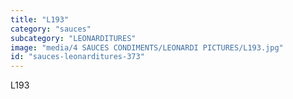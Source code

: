 ```yaml
---
title: "L193"
category: "sauces"
subcategory: "LEONARDITURES"
image: "media/4 SAUCES CONDIMENTS/LEONARDI PICTURES/L193.jpg"
id: "sauces-leonarditures-373"
---
```


L193
